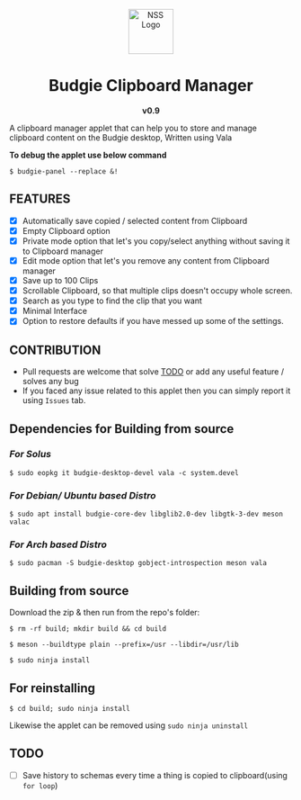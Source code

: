 <p align="center"><a href="#budgie-clipboard-manager"><img src="https://raw.githubusercontent.com/prateekmedia/budgie-clipboard-applet/main/clipmgr-darkicon.png" height=80px alt="NSS Logo"/></a></p>
<h1 align="center">Budgie Clipboard Manager</h1>
<p align="center"><b>v0.9</b></p>
A clipboard manager applet that can help you to store and manage clipboard content on the Budgie desktop, Written using Vala
<br>

**To debug the applet use below command**   
```
$ budgie-panel --replace &!
```

## FEATURES
- [x] Automatically save copied / selected content from Clipboard
- [x] Empty Clipboard option
- [x] Private mode option that let's you copy/select anything without saving it to Clipboard manager
- [x] Edit mode option that let's you remove any content from Clipboard manager
- [x] Save up to 100 Clips
- [x] Scrollable Clipboard, so that multiple clips doesn't occupy whole screen.
- [x] Search as you type to find the clip that you want
- [x] Minimal Interface
- [x] Option to restore defaults if you have messed up some of the settings.

## CONTRIBUTION
-  Pull requests are welcome that solve [TODO](#todo) or add any useful feature / solves any bug
-  If you faced any issue related to this applet then you can simply report it using `Issues` tab.
  
## Dependencies for Building from source

### *For Solus* 

```
$ sudo eopkg it budgie-desktop-devel vala -c system.devel
```

### *For Debian/ Ubuntu based Distro* 

```
$ sudo apt install budgie-core-dev libglib2.0-dev libgtk-3-dev meson valac
```

### *For Arch based Distro*
```
$ sudo pacman -S budgie-desktop gobject-introspection meson vala 
```

## Building from source
Download the zip & then run from the repo's folder:

```
$ rm -rf build; mkdir build && cd build
```

```
$ meson --buildtype plain --prefix=/usr --libdir=/usr/lib
```

```
$ sudo ninja install
```

## For reinstalling

```
$ cd build; sudo ninja install
```
Likewise the applet can be removed using `sudo ninja uninstall`

## TODO
- [ ] Save history to schemas every time a thing is copied to clipboard(using `for loop`)
